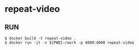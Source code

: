 # repeat-video

## RUN

    $ docker build -t repeat-video .
    $ docker run -it -v ${PWD}:/work -p 4000:4000 repeat-video
